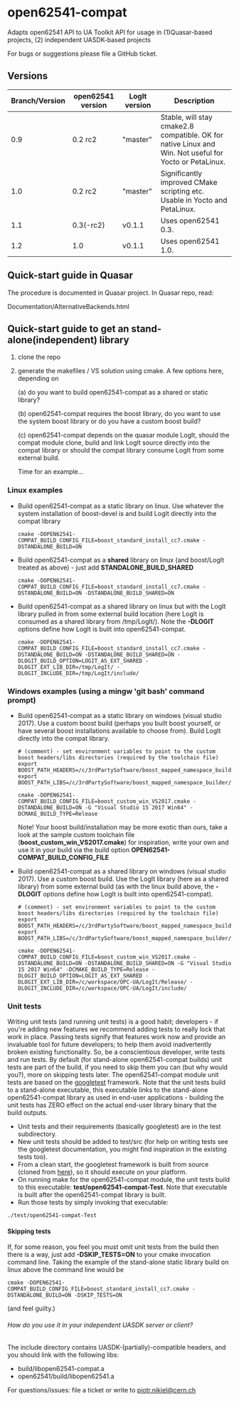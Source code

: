 # open62541-compat
Adapts open62541 API to UA Toolkit API for usage in (1)Quasar-based projects, (2) independent UASDK-based projects

For bugs or suggestions please file a GitHub ticket.

Versions
--------

| Branch/Version | open62541 version | LogIt version | Description |
| -------------- | ----------------- | ------------- | ----------- |
| 0.9            | 0.2 rc2           | "master"      | Stable, will stay cmake2.8 compatible. OK for native Linux and Win. Not useful for Yocto or PetaLinux.  |
| 1.0            | 0.2 rc2           | "master"      | Significantly improved CMake scripting etc. Usable in Yocto and PetaLinux. |
| 1.1            | 0.3(-rc2)         | v0.1.1        | Uses open62541 0.3. |
| 1.2            | 1.0               | v0.1.1        | Uses open62541 1.0. |


Quick-start guide in Quasar
---------------------------
The procedure is documented in Quasar project.
In Quasar repo, read:

Documentation/AlternativeBackends.html

Quick-start guide to get an stand-alone(independent) library
-----------------------------------------------------------
1. clone the repo

2. generate the makefiles / VS solution using cmake. A few options here, depending on

   (a) do you want to build open62541-compat as a shared or static library?

   (b) open62541-compat requires the boost library, do you want to use the system boost library or do you have a custom boost build?

   (c) open62541-compat depends on the quasar module LogIt, should the compat module clone, build and link LogIt source directly into
       the compat library or should the compat library consume LogIt from some external build.

   Time for an example...

### Linux examples
   - Build open62541-compat as a static library on linux. Use whatever the system installation of boost-devel is and build LogIt
     directly into the compat library
     ```
     cmake -DOPEN62541-COMPAT_BUILD_CONFIG_FILE=boost_standard_install_cc7.cmake -DSTANDALONE_BUILD=ON
     ```

   - Build open62541-compat as a **shared** library on linux (and boost/LogIt treated as above) - just add **STANDALONE_BUILD_SHARED**
     ```
     cmake -DOPEN62541-COMPAT_BUILD_CONFIG_FILE=boost_standard_install_cc7.cmake -DSTANDALONE_BUILD=ON -DSTANDALONE_BUILD_SHARED=ON
     ```

   - Build open62541-compat as a shared library on linux but with the LogIt library pulled in from some external build location (here LogIt is consumed as a shared library from /tmp/LogIt/). Note the **-DLOGIT** options define how LogIt is built into open62541-compat.
     ```
     cmake -DOPEN62541-COMPAT_BUILD_CONFIG_FILE=boost_standard_install_cc7.cmake -DSTANDALONE_BUILD=ON -DSTANDALONE_BUILD_SHARED=ON -DLOGIT_BUILD_OPTION=LOGIT_AS_EXT_SHARED -DLOGIT_EXT_LIB_DIR=/tmp/LogIt/ -DLOGIT_INCLUDE_DIR=/tmp/LogIt/include/
     ```
### Windows examples (using a mingw 'git bash' command prompt)
   - Build open62541-compat as a static library on windows (visual studio 2017). Use a custom boost build (perhaps you built boost
     yourself, or have several boost installations available to choose from). Build LogIt directly into the compat library.
     ```
     # (comment) - set environment variables to point to the custom boost headers/libs directories (required by the toolchain file)
     export BOOST_PATH_HEADERS=/c/3rdPartySoftware/boost_mapped_namespace_builder/work/MAPPED_NAMESPACE_INSTALL/include/
     export BOOST_PATH_LIBS=/c/3rdPartySoftware/boost_mapped_namespace_builder/work/MAPPED_NAMESPACE_INSTALL/lib/

     cmake -DOPEN62541-COMPAT_BUILD_CONFIG_FILE=boost_custom_win_VS2017.cmake -DSTANDALONE_BUILD=ON -G "Visual Studio 15 2017 Win64" -DCMAKE_BUILD_TYPE=Release
     ```
     Note! Your boost build/installation may be more exotic than ours, take a look at the sample custom toolchain file (__boost_custom_win_VS2017.cmake__)
     for inspiration, write your own and use it in your build via the build option **OPEN62541-COMPAT_BUILD_CONFIG_FILE**

   - Build open62541-compat as a shared library on windows (visual studio 2017). Use a custom boost build. Use the LogIt library (here as a shared library) from some external build (as with the linux build above, the **-DLOGIT** options define how LogIt is built into open62541-compat).
     ```
     # (comment) - set environment variables to point to the custom boost headers/libs directories (required by the toolchain file)
     export BOOST_PATH_HEADERS=/c/3rdPartySoftware/boost_mapped_namespace_builder/work/MAPPED_NAMESPACE_INSTALL/include/
     export BOOST_PATH_LIBS=/c/3rdPartySoftware/boost_mapped_namespace_builder/work/MAPPED_NAMESPACE_INSTALL/lib/

     cmake -DOPEN62541-COMPAT_BUILD_CONFIG_FILE=boost_custom_win_VS2017.cmake -DSTANDALONE_BUILD=ON -DSTANDALONE_BUILD_SHARED=ON -G "Visual Studio 15 2017 Win64" -DCMAKE_BUILD_TYPE=Release -DLOGIT_BUILD_OPTION=LOGIT_AS_EXT_SHARED -DLOGIT_EXT_LIB_DIR=/c/workspace/OPC-UA/LogIt/Release/ -DLOGIT_INCLUDE_DIR=/c/workspace/OPC-UA/LogIt/include/
     ```

### Unit tests
Writing unit tests (and running unit tests) is a good habit; developers - if you're adding new features we recommend adding tests to really lock that work in place. Passing tests signify that features work now and provide an invaluable tool for future developers; to help them avoid inadvertently broken existing functionality. So, be a conscientious developer, write tests and run tests. By default (for stand-alone open62541-compat builds) unit tests are part of the build, if you need to skip them you can (but why would you?), more on skipping tests later. The open62541-compat module unit tests are based on the [googletest](https://github.com/google/googletest) framework. Note that the unit tests build to a stand-alone executable, this executable links to the stand-alone open62541-compat library as used in end-user applications - building the unit tests has ZERO effect on the actual end-user library binary that the build outputs.
* Unit tests and their requirements (basically googletest) are in the test subdirectory.
* New unit tests should be added to test/src (for help on writing tests see the googletest documentation, you might find inspiration in the existing tests too).
* From a clean start, the googletest framework is built from source (cloned from [here](https://github.com/google/googletest)), so it should execute on your platform.
* On running make for the open62541-compat module, the unit tests build to this executable: __test/open62541-compat-Test__. Note that executable is built after the open62541-compat library is built.
* Run those tests by simply invoking that executable:
```
./test/open62541-compat-Test
```

#### Skipping tests
If, for some reason, you feel you must omit unit tests from the build then there is a way, just add __-DSKIP_TESTS=ON__ to your cmake invocation command line. Taking the example of the stand-alone static library build on linux above the command line would be
```
cmake -DOPEN62541-COMPAT_BUILD_CONFIG_FILE=boost_standard_install_cc7.cmake -DSTANDALONE_BUILD=ON -DSKIP_TESTS=ON
```
(and feel guilty.)

###### How do you use it in your independent UASDK server or client? ######

The include directory contains UASDK-(partially)-compatible headers, and you should link with the following libs:
* build/libopen62541-compat.a
* open62541/build/libopen62541.a

For questions/issues: file a ticket or write to piotr.nikiel@cern.ch

